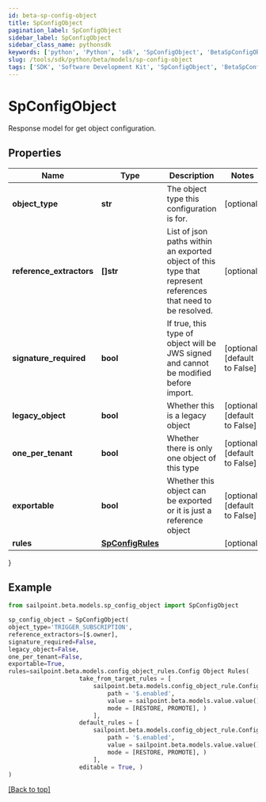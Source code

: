 ```yaml
---
id: beta-sp-config-object
title: SpConfigObject
pagination_label: SpConfigObject
sidebar_label: SpConfigObject
sidebar_class_name: pythonsdk
keywords: ['python', 'Python', 'sdk', 'SpConfigObject', 'BetaSpConfigObject'] 
slug: /tools/sdk/python/beta/models/sp-config-object
tags: ['SDK', 'Software Development Kit', 'SpConfigObject', 'BetaSpConfigObject']
---
```


# SpConfigObject

Response model for get object configuration.

## Properties

Name | Type | Description | Notes
------------ | ------------- | ------------- | -------------
**object_type** | **str** | The object type this configuration is for. | [optional] 
**reference_extractors** | **[]str** | List of json paths within an exported object of this type that represent references that need to be resolved. | [optional] 
**signature_required** | **bool** | If true, this type of object will be JWS signed and cannot be modified before import. | [optional] [default to False]
**legacy_object** | **bool** | Whether this is a legacy object | [optional] [default to False]
**one_per_tenant** | **bool** | Whether there is only one object of this type | [optional] [default to False]
**exportable** | **bool** | Whether this object can be exported or it is just a reference object | [optional] [default to False]
**rules** | [**SpConfigRules**](sp-config-rules) |  | [optional] 
}

## Example

```python
from sailpoint.beta.models.sp_config_object import SpConfigObject

sp_config_object = SpConfigObject(
object_type='TRIGGER_SUBSCRIPTION',
reference_extractors=[$.owner],
signature_required=False,
legacy_object=False,
one_per_tenant=False,
exportable=True,
rules=sailpoint.beta.models.config_object_rules.Config Object Rules(
                    take_from_target_rules = [
                        sailpoint.beta.models.config_object_rule.Config Object Rule(
                            path = '$.enabled', 
                            value = sailpoint.beta.models.value.value(), 
                            mode = [RESTORE, PROMOTE], )
                        ], 
                    default_rules = [
                        sailpoint.beta.models.config_object_rule.Config Object Rule(
                            path = '$.enabled', 
                            value = sailpoint.beta.models.value.value(), 
                            mode = [RESTORE, PROMOTE], )
                        ], 
                    editable = True, )
)

```
[[Back to top]](#) 

